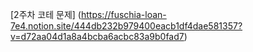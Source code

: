 [2주차 코테 문제] (https://fuschia-loan-7e4.notion.site/444db232b979400eacb1df4dae581357?v=d72aa04d1a8a4bcba6acbc83a9b0fad7)
